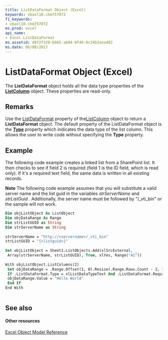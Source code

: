 ```yaml
---
title: ListDataFormat Object (Excel)
keywords: vbaxl10.chm757072
f1_keywords:
- vbaxl10.chm757072
ms.prod: excel
api_name:
- Excel.ListDataFormat
ms.assetid: d972f320-6865-a684-0f46-8c34b2eea482
ms.date: 06/08/2017
---
```



# ListDataFormat Object (Excel)

The **ListDataFormat** object holds all the data type properties of the **[ListColumn](listcolumn-object-excel.md)** object. These properties are read-only.


## Remarks

Use the [ListDataFormat](listobject-listcolumns-property-excel.md) property of the[ListColumn](listobject-object-excel.md) object to return a **ListDataFormat** object. The default property of the ListDataFormat object is the **[Type](listdataformat-type-property-excel.md)** property which indicates the data type of the list column. This allows the user to write code without specifying the **Type** property.


## Example

 The following code example creates a linked list from a SharePoint list. It then checks to see if field 2 is required (field 1 is the ID field, which is read only). If it's a required text field, the same data is written in all existing records.


 **Note**  The following code example assumes that you will substitute a valid server name and the list guid in the variables  _strServerName_ and _strListGuid_ . Additionally, the server name must be followed by "/_vti_bin" or the sample will not work.


```vb
Dim objListObject As ListObject 
Dim objDataRange As Range 
Dim strListGUID as String 
Dim strServerName as String 
 
strServerName = "http://<servername>/_vti_bin" 
strListGUID = "{<listguid>}" 
 
Set objListObject = Sheet1.ListObjects.Add(xlSrcExternal, _ 
 Array(strServerName, strListGUID), True, xlYes, Range("A1")) 
 
With objListObject.ListColumns(2) 
 Set objDataRange = .Range.Offset(1, 0).Resize(.Range.Rows.Count - 2, 1) 
 If .ListDataFormat.Type = xlListDataTypeText And .ListDataFormat.Required Then 
 objDataRange.Value = "Hello World" 
 End If 
End With 
 

```


## See also


#### Other resources



[Excel Object Model Reference](http://msdn.microsoft.com/library/11ea8598-8a20-92d5-f98b-0da04263bf2c%28Office.15%29.aspx)

